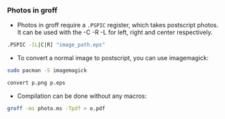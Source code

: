 ### Photos in groff

* Photos in groff require a `.PSPIC` register, which takes postscript photos. It can be used with the -C -R -L for left, right and center respectively.

```sh
.PSPIC -[L|C|R] "image_path.eps"
```

* To convert a normal image to postscript, you can use imagemagick:

```sh
sudo pacman -S imagemagick

convert p.png p.eps
```

* Compilation can be done without any macros:

```sh
groff -ms photo.ms -Tpdf > o.pdf
```
